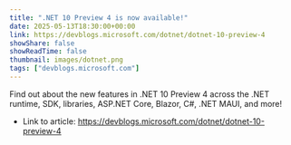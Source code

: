 ```yaml
---
title: ".NET 10 Preview 4 is now available!"
date: 2025-05-13T18:30:00+00:00
link: https://devblogs.microsoft.com/dotnet/dotnet-10-preview-4
showShare: false
showReadTime: false
thumbnail: images/dotnet.png
tags: ["devblogs.microsoft.com"]
---
```

Find out about the new features in .NET 10 Preview 4 across the .NET runtime, SDK, libraries, ASP.NET Core, Blazor, C#, .NET MAUI, and more!

- Link to article: https://devblogs.microsoft.com/dotnet/dotnet-10-preview-4